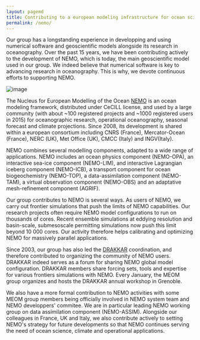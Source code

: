 ```yaml
---
layout: pagemd
title: Contributing to a european modeling infrastructure for ocean science, climate and operational applications
permalink: /nemo/
---
```



Our group has a longstanding experience in developping and using numerical software and geoscientific models alongside its research in oceanography. Over the past 15 years, we have been contributing actively to the development of NEMO, which is today, the main geoscientific model used in our group. We indeed believe that numerical software is key to advancing research in oceanography. This is why, we devote continuous efforts to supporting NEMO. 

![image](https://auraoupa.github.io/template4/assets/img/Logo-NEMO.png "NEMO")

The  Nucleus for European Modelling of the Ocean [NEMO]((http://www.nemo-ocean.eu)) is an ocean modeling framework, distributed under CeCILL license, and used by a large community (with about ~100 registered projects and ~1000 registered users in 2015) for oceanographic research, operational oceanography, seasonal forecast and climate projections. Since 2008, its development is shared within a european consortium including CNRS (France), Mercator-Ocean (France), NERC (UK), Met Office (UK), CMCC (Italy) and INGV(Italy). 

NEMO combines several modelling components, adapted to a wide range of applications. NEMO includes an ocean physics component (NEMO-OPA), an interactive sea-ice component (NEMO-LIM), and interactive Lagrangian iceberg component (NEMO-ICB), a transport component for ocean biogeochemistry (NEMO-TOP), a data-assimilation component (NEMO-TAM), a virtual observation component (NEMO-OBS) and an adaptative mesh-refinement component (AGRIF). 

Our group contributes to NEMO is several ways. As users of NEMO, we carry out frontier simulations that push the limits of NEMO capabilities. Our research projects often require NEMO model configurations to run on thousands of cores. Recent ensemble simulations at eddying resolution and basin-scale, submesoscale permitting simulations now push this limit beyond 10 000 cores. Our activity therefore helps calibrating and optimizing NEMO for massively parallel applications. 

Since 2003, our group has also led the [DRAKKAR](https://www.drakkar-ocean.eu/what-is-drakkar) coordination, and therefore contributed to organizing the community of NEMO users. DRAKKAR indeed serves as a forum for sharing NEMO global model configuration. DRAKKAR members share forcing sets, tools and expertise for various frontiers simulations with NEMO. Every January, the MEOM group organizes and hosts the DRAKKAR annual workshop in Grenoble. 

We also have a more formal contribution to NEMO activities with some MEOM group members being officially involved in NEMO system team and NEMO developpers' commitee. We are in particular leading NEMO working group on data assimilation component (NEMO-ASSIM). Alongside our colleagues in France, UK and Italy, we also contribute actively to setting NEMO's strategy for future developments so that NEMO continues serving the need of ocean science, climate and operational applications.
